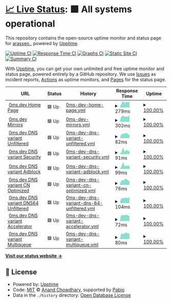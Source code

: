 # [📈 Live Status](https://upptime.0ms.dev): <!--live status--> **🟩 All systems operational**

This repository contains the open-source uptime monitor and status page for [arasseo.](https://upptime.0ms.dev), powered by [Upptime](https://github.com/upptime/upptime).

[![Uptime CI](https://github.com/galpt/upptime/workflows/Uptime%20CI/badge.svg)](https://github.com/galpt/upptime/actions?query=workflow%3A%22Uptime+CI%22)
[![Response Time CI](https://github.com/galpt/upptime/workflows/Response%20Time%20CI/badge.svg)](https://github.com/galpt/upptime/actions?query=workflow%3A%22Response+Time+CI%22)
[![Graphs CI](https://github.com/galpt/upptime/workflows/Graphs%20CI/badge.svg)](https://github.com/galpt/upptime/actions?query=workflow%3A%22Graphs+CI%22)
[![Static Site CI](https://github.com/galpt/upptime/workflows/Static%20Site%20CI/badge.svg)](https://github.com/galpt/upptime/actions?query=workflow%3A%22Static+Site+CI%22)
[![Summary CI](https://github.com/galpt/upptime/workflows/Summary%20CI/badge.svg)](https://github.com/galpt/upptime/actions?query=workflow%3A%22Summary+CI%22)

With [Upptime](https://upptime.js.org), you can get your own unlimited and free uptime monitor and status page, powered entirely by a GitHub repository. We use [Issues](https://github.com/galpt/upptime/issues) as incident reports, [Actions](https://github.com/galpt/upptime/actions) as uptime monitors, and [Pages](https://upptime.0ms.dev) for the status page.

<!--start: status pages-->
<!-- This summary is generated by Upptime (https://github.com/upptime/upptime) -->
<!-- Do not edit this manually, your changes will be overwritten -->
<!-- prettier-ignore -->
| URL | Status | History | Response Time | Uptime |
| --- | ------ | ------- | ------------- | ------ |
| <img alt="" src="https://icons.duckduckgo.com/ip3/0ms.dev.ico" height="13"> [0ms.dev Home Page](https://0ms.dev) | 🟩 Up | [0ms-dev-home-page.yml](https://github.com/galpt/upptime/commits/HEAD/history/0ms-dev-home-page.yml) | <details><summary><img alt="Response time graph" src="./graphs/0ms-dev-home-page/response-time-week.png" height="20"> 279ms</summary><br><a href="https://status.0ms.dev/history/0ms-dev-home-page"><img alt="Response time 279" src="https://img.shields.io/endpoint?url=https%3A%2F%2Fraw.githubusercontent.com%2Fgalpt%2Fupptime%2FHEAD%2Fapi%2F0ms-dev-home-page%2Fresponse-time.json"></a><br><a href="https://status.0ms.dev/history/0ms-dev-home-page"><img alt="24-hour response time 279" src="https://img.shields.io/endpoint?url=https%3A%2F%2Fraw.githubusercontent.com%2Fgalpt%2Fupptime%2FHEAD%2Fapi%2F0ms-dev-home-page%2Fresponse-time-day.json"></a><br><a href="https://status.0ms.dev/history/0ms-dev-home-page"><img alt="7-day response time 279" src="https://img.shields.io/endpoint?url=https%3A%2F%2Fraw.githubusercontent.com%2Fgalpt%2Fupptime%2FHEAD%2Fapi%2F0ms-dev-home-page%2Fresponse-time-week.json"></a><br><a href="https://status.0ms.dev/history/0ms-dev-home-page"><img alt="30-day response time 279" src="https://img.shields.io/endpoint?url=https%3A%2F%2Fraw.githubusercontent.com%2Fgalpt%2Fupptime%2FHEAD%2Fapi%2F0ms-dev-home-page%2Fresponse-time-month.json"></a><br><a href="https://status.0ms.dev/history/0ms-dev-home-page"><img alt="1-year response time 279" src="https://img.shields.io/endpoint?url=https%3A%2F%2Fraw.githubusercontent.com%2Fgalpt%2Fupptime%2FHEAD%2Fapi%2F0ms-dev-home-page%2Fresponse-time-year.json"></a></details> | <details><summary><a href="https://status.0ms.dev/history/0ms-dev-home-page">100.00%</a></summary><a href="https://status.0ms.dev/history/0ms-dev-home-page"><img alt="All-time uptime 100.00%" src="https://img.shields.io/endpoint?url=https%3A%2F%2Fraw.githubusercontent.com%2Fgalpt%2Fupptime%2FHEAD%2Fapi%2F0ms-dev-home-page%2Fuptime.json"></a><br><a href="https://status.0ms.dev/history/0ms-dev-home-page"><img alt="24-hour uptime 100.00%" src="https://img.shields.io/endpoint?url=https%3A%2F%2Fraw.githubusercontent.com%2Fgalpt%2Fupptime%2FHEAD%2Fapi%2F0ms-dev-home-page%2Fuptime-day.json"></a><br><a href="https://status.0ms.dev/history/0ms-dev-home-page"><img alt="7-day uptime 100.00%" src="https://img.shields.io/endpoint?url=https%3A%2F%2Fraw.githubusercontent.com%2Fgalpt%2Fupptime%2FHEAD%2Fapi%2F0ms-dev-home-page%2Fuptime-week.json"></a><br><a href="https://status.0ms.dev/history/0ms-dev-home-page"><img alt="30-day uptime 100.00%" src="https://img.shields.io/endpoint?url=https%3A%2F%2Fraw.githubusercontent.com%2Fgalpt%2Fupptime%2FHEAD%2Fapi%2F0ms-dev-home-page%2Fuptime-month.json"></a><br><a href="https://status.0ms.dev/history/0ms-dev-home-page"><img alt="1-year uptime 100.00%" src="https://img.shields.io/endpoint?url=https%3A%2F%2Fraw.githubusercontent.com%2Fgalpt%2Fupptime%2FHEAD%2Fapi%2F0ms-dev-home-page%2Fuptime-year.json"></a></details>
| <img alt="" src="https://icons.duckduckgo.com/ip3/0ms.dev.ico" height="13"> [0ms.dev Mirrors](https://0ms.dev/mirrors/) | 🟩 Up | [0ms-dev-mirrors.yml](https://github.com/galpt/upptime/commits/HEAD/history/0ms-dev-mirrors.yml) | <details><summary><img alt="Response time graph" src="./graphs/0ms-dev-mirrors/response-time-week.png" height="20"> 302ms</summary><br><a href="https://status.0ms.dev/history/0ms-dev-mirrors"><img alt="Response time 302" src="https://img.shields.io/endpoint?url=https%3A%2F%2Fraw.githubusercontent.com%2Fgalpt%2Fupptime%2FHEAD%2Fapi%2F0ms-dev-mirrors%2Fresponse-time.json"></a><br><a href="https://status.0ms.dev/history/0ms-dev-mirrors"><img alt="24-hour response time 302" src="https://img.shields.io/endpoint?url=https%3A%2F%2Fraw.githubusercontent.com%2Fgalpt%2Fupptime%2FHEAD%2Fapi%2F0ms-dev-mirrors%2Fresponse-time-day.json"></a><br><a href="https://status.0ms.dev/history/0ms-dev-mirrors"><img alt="7-day response time 302" src="https://img.shields.io/endpoint?url=https%3A%2F%2Fraw.githubusercontent.com%2Fgalpt%2Fupptime%2FHEAD%2Fapi%2F0ms-dev-mirrors%2Fresponse-time-week.json"></a><br><a href="https://status.0ms.dev/history/0ms-dev-mirrors"><img alt="30-day response time 302" src="https://img.shields.io/endpoint?url=https%3A%2F%2Fraw.githubusercontent.com%2Fgalpt%2Fupptime%2FHEAD%2Fapi%2F0ms-dev-mirrors%2Fresponse-time-month.json"></a><br><a href="https://status.0ms.dev/history/0ms-dev-mirrors"><img alt="1-year response time 302" src="https://img.shields.io/endpoint?url=https%3A%2F%2Fraw.githubusercontent.com%2Fgalpt%2Fupptime%2FHEAD%2Fapi%2F0ms-dev-mirrors%2Fresponse-time-year.json"></a></details> | <details><summary><a href="https://status.0ms.dev/history/0ms-dev-mirrors">100.00%</a></summary><a href="https://status.0ms.dev/history/0ms-dev-mirrors"><img alt="All-time uptime 100.00%" src="https://img.shields.io/endpoint?url=https%3A%2F%2Fraw.githubusercontent.com%2Fgalpt%2Fupptime%2FHEAD%2Fapi%2F0ms-dev-mirrors%2Fuptime.json"></a><br><a href="https://status.0ms.dev/history/0ms-dev-mirrors"><img alt="24-hour uptime 100.00%" src="https://img.shields.io/endpoint?url=https%3A%2F%2Fraw.githubusercontent.com%2Fgalpt%2Fupptime%2FHEAD%2Fapi%2F0ms-dev-mirrors%2Fuptime-day.json"></a><br><a href="https://status.0ms.dev/history/0ms-dev-mirrors"><img alt="7-day uptime 100.00%" src="https://img.shields.io/endpoint?url=https%3A%2F%2Fraw.githubusercontent.com%2Fgalpt%2Fupptime%2FHEAD%2Fapi%2F0ms-dev-mirrors%2Fuptime-week.json"></a><br><a href="https://status.0ms.dev/history/0ms-dev-mirrors"><img alt="30-day uptime 100.00%" src="https://img.shields.io/endpoint?url=https%3A%2F%2Fraw.githubusercontent.com%2Fgalpt%2Fupptime%2FHEAD%2Fapi%2F0ms-dev-mirrors%2Fuptime-month.json"></a><br><a href="https://status.0ms.dev/history/0ms-dev-mirrors"><img alt="1-year uptime 100.00%" src="https://img.shields.io/endpoint?url=https%3A%2F%2Fraw.githubusercontent.com%2Fgalpt%2Fupptime%2FHEAD%2Fapi%2F0ms-dev-mirrors%2Fuptime-year.json"></a></details>
| <img alt="" src="https://icons.duckduckgo.com/ip3/0ms.dev.ico" height="13"> [0ms.dev DNS variant Unfiltered](https://0ms.dev/dns-query) | 🟩 Up | [0ms-dev-dns-variant-unfiltered.yml](https://github.com/galpt/upptime/commits/HEAD/history/0ms-dev-dns-variant-unfiltered.yml) | <details><summary><img alt="Response time graph" src="./graphs/0ms-dev-dns-variant-unfiltered/response-time-week.png" height="20"> 82ms</summary><br><a href="https://status.0ms.dev/history/0ms-dev-dns-variant-unfiltered"><img alt="Response time 82" src="https://img.shields.io/endpoint?url=https%3A%2F%2Fraw.githubusercontent.com%2Fgalpt%2Fupptime%2FHEAD%2Fapi%2F0ms-dev-dns-variant-unfiltered%2Fresponse-time.json"></a><br><a href="https://status.0ms.dev/history/0ms-dev-dns-variant-unfiltered"><img alt="24-hour response time 82" src="https://img.shields.io/endpoint?url=https%3A%2F%2Fraw.githubusercontent.com%2Fgalpt%2Fupptime%2FHEAD%2Fapi%2F0ms-dev-dns-variant-unfiltered%2Fresponse-time-day.json"></a><br><a href="https://status.0ms.dev/history/0ms-dev-dns-variant-unfiltered"><img alt="7-day response time 82" src="https://img.shields.io/endpoint?url=https%3A%2F%2Fraw.githubusercontent.com%2Fgalpt%2Fupptime%2FHEAD%2Fapi%2F0ms-dev-dns-variant-unfiltered%2Fresponse-time-week.json"></a><br><a href="https://status.0ms.dev/history/0ms-dev-dns-variant-unfiltered"><img alt="30-day response time 82" src="https://img.shields.io/endpoint?url=https%3A%2F%2Fraw.githubusercontent.com%2Fgalpt%2Fupptime%2FHEAD%2Fapi%2F0ms-dev-dns-variant-unfiltered%2Fresponse-time-month.json"></a><br><a href="https://status.0ms.dev/history/0ms-dev-dns-variant-unfiltered"><img alt="1-year response time 82" src="https://img.shields.io/endpoint?url=https%3A%2F%2Fraw.githubusercontent.com%2Fgalpt%2Fupptime%2FHEAD%2Fapi%2F0ms-dev-dns-variant-unfiltered%2Fresponse-time-year.json"></a></details> | <details><summary><a href="https://status.0ms.dev/history/0ms-dev-dns-variant-unfiltered">100.00%</a></summary><a href="https://status.0ms.dev/history/0ms-dev-dns-variant-unfiltered"><img alt="All-time uptime 100.00%" src="https://img.shields.io/endpoint?url=https%3A%2F%2Fraw.githubusercontent.com%2Fgalpt%2Fupptime%2FHEAD%2Fapi%2F0ms-dev-dns-variant-unfiltered%2Fuptime.json"></a><br><a href="https://status.0ms.dev/history/0ms-dev-dns-variant-unfiltered"><img alt="24-hour uptime 100.00%" src="https://img.shields.io/endpoint?url=https%3A%2F%2Fraw.githubusercontent.com%2Fgalpt%2Fupptime%2FHEAD%2Fapi%2F0ms-dev-dns-variant-unfiltered%2Fuptime-day.json"></a><br><a href="https://status.0ms.dev/history/0ms-dev-dns-variant-unfiltered"><img alt="7-day uptime 100.00%" src="https://img.shields.io/endpoint?url=https%3A%2F%2Fraw.githubusercontent.com%2Fgalpt%2Fupptime%2FHEAD%2Fapi%2F0ms-dev-dns-variant-unfiltered%2Fuptime-week.json"></a><br><a href="https://status.0ms.dev/history/0ms-dev-dns-variant-unfiltered"><img alt="30-day uptime 100.00%" src="https://img.shields.io/endpoint?url=https%3A%2F%2Fraw.githubusercontent.com%2Fgalpt%2Fupptime%2FHEAD%2Fapi%2F0ms-dev-dns-variant-unfiltered%2Fuptime-month.json"></a><br><a href="https://status.0ms.dev/history/0ms-dev-dns-variant-unfiltered"><img alt="1-year uptime 100.00%" src="https://img.shields.io/endpoint?url=https%3A%2F%2Fraw.githubusercontent.com%2Fgalpt%2Fupptime%2FHEAD%2Fapi%2F0ms-dev-dns-variant-unfiltered%2Fuptime-year.json"></a></details>
| <img alt="" src="https://icons.duckduckgo.com/ip3/0ms.dev.ico" height="13"> [0ms.dev DNS variant Security](https://0ms.dev/dns-security) | 🟩 Up | [0ms-dev-dns-variant-security.yml](https://github.com/galpt/upptime/commits/HEAD/history/0ms-dev-dns-variant-security.yml) | <details><summary><img alt="Response time graph" src="./graphs/0ms-dev-dns-variant-security/response-time-week.png" height="20"> 91ms</summary><br><a href="https://status.0ms.dev/history/0ms-dev-dns-variant-security"><img alt="Response time 91" src="https://img.shields.io/endpoint?url=https%3A%2F%2Fraw.githubusercontent.com%2Fgalpt%2Fupptime%2FHEAD%2Fapi%2F0ms-dev-dns-variant-security%2Fresponse-time.json"></a><br><a href="https://status.0ms.dev/history/0ms-dev-dns-variant-security"><img alt="24-hour response time 91" src="https://img.shields.io/endpoint?url=https%3A%2F%2Fraw.githubusercontent.com%2Fgalpt%2Fupptime%2FHEAD%2Fapi%2F0ms-dev-dns-variant-security%2Fresponse-time-day.json"></a><br><a href="https://status.0ms.dev/history/0ms-dev-dns-variant-security"><img alt="7-day response time 91" src="https://img.shields.io/endpoint?url=https%3A%2F%2Fraw.githubusercontent.com%2Fgalpt%2Fupptime%2FHEAD%2Fapi%2F0ms-dev-dns-variant-security%2Fresponse-time-week.json"></a><br><a href="https://status.0ms.dev/history/0ms-dev-dns-variant-security"><img alt="30-day response time 91" src="https://img.shields.io/endpoint?url=https%3A%2F%2Fraw.githubusercontent.com%2Fgalpt%2Fupptime%2FHEAD%2Fapi%2F0ms-dev-dns-variant-security%2Fresponse-time-month.json"></a><br><a href="https://status.0ms.dev/history/0ms-dev-dns-variant-security"><img alt="1-year response time 91" src="https://img.shields.io/endpoint?url=https%3A%2F%2Fraw.githubusercontent.com%2Fgalpt%2Fupptime%2FHEAD%2Fapi%2F0ms-dev-dns-variant-security%2Fresponse-time-year.json"></a></details> | <details><summary><a href="https://status.0ms.dev/history/0ms-dev-dns-variant-security">100.00%</a></summary><a href="https://status.0ms.dev/history/0ms-dev-dns-variant-security"><img alt="All-time uptime 100.00%" src="https://img.shields.io/endpoint?url=https%3A%2F%2Fraw.githubusercontent.com%2Fgalpt%2Fupptime%2FHEAD%2Fapi%2F0ms-dev-dns-variant-security%2Fuptime.json"></a><br><a href="https://status.0ms.dev/history/0ms-dev-dns-variant-security"><img alt="24-hour uptime 100.00%" src="https://img.shields.io/endpoint?url=https%3A%2F%2Fraw.githubusercontent.com%2Fgalpt%2Fupptime%2FHEAD%2Fapi%2F0ms-dev-dns-variant-security%2Fuptime-day.json"></a><br><a href="https://status.0ms.dev/history/0ms-dev-dns-variant-security"><img alt="7-day uptime 100.00%" src="https://img.shields.io/endpoint?url=https%3A%2F%2Fraw.githubusercontent.com%2Fgalpt%2Fupptime%2FHEAD%2Fapi%2F0ms-dev-dns-variant-security%2Fuptime-week.json"></a><br><a href="https://status.0ms.dev/history/0ms-dev-dns-variant-security"><img alt="30-day uptime 100.00%" src="https://img.shields.io/endpoint?url=https%3A%2F%2Fraw.githubusercontent.com%2Fgalpt%2Fupptime%2FHEAD%2Fapi%2F0ms-dev-dns-variant-security%2Fuptime-month.json"></a><br><a href="https://status.0ms.dev/history/0ms-dev-dns-variant-security"><img alt="1-year uptime 100.00%" src="https://img.shields.io/endpoint?url=https%3A%2F%2Fraw.githubusercontent.com%2Fgalpt%2Fupptime%2FHEAD%2Fapi%2F0ms-dev-dns-variant-security%2Fuptime-year.json"></a></details>
| <img alt="" src="https://icons.duckduckgo.com/ip3/0ms.dev.ico" height="13"> [0ms.dev DNS variant Adblock](https://0ms.dev/dns-adblock) | 🟩 Up | [0ms-dev-dns-variant-adblock.yml](https://github.com/galpt/upptime/commits/HEAD/history/0ms-dev-dns-variant-adblock.yml) | <details><summary><img alt="Response time graph" src="./graphs/0ms-dev-dns-variant-adblock/response-time-week.png" height="20"> 99ms</summary><br><a href="https://status.0ms.dev/history/0ms-dev-dns-variant-adblock"><img alt="Response time 99" src="https://img.shields.io/endpoint?url=https%3A%2F%2Fraw.githubusercontent.com%2Fgalpt%2Fupptime%2FHEAD%2Fapi%2F0ms-dev-dns-variant-adblock%2Fresponse-time.json"></a><br><a href="https://status.0ms.dev/history/0ms-dev-dns-variant-adblock"><img alt="24-hour response time 99" src="https://img.shields.io/endpoint?url=https%3A%2F%2Fraw.githubusercontent.com%2Fgalpt%2Fupptime%2FHEAD%2Fapi%2F0ms-dev-dns-variant-adblock%2Fresponse-time-day.json"></a><br><a href="https://status.0ms.dev/history/0ms-dev-dns-variant-adblock"><img alt="7-day response time 99" src="https://img.shields.io/endpoint?url=https%3A%2F%2Fraw.githubusercontent.com%2Fgalpt%2Fupptime%2FHEAD%2Fapi%2F0ms-dev-dns-variant-adblock%2Fresponse-time-week.json"></a><br><a href="https://status.0ms.dev/history/0ms-dev-dns-variant-adblock"><img alt="30-day response time 99" src="https://img.shields.io/endpoint?url=https%3A%2F%2Fraw.githubusercontent.com%2Fgalpt%2Fupptime%2FHEAD%2Fapi%2F0ms-dev-dns-variant-adblock%2Fresponse-time-month.json"></a><br><a href="https://status.0ms.dev/history/0ms-dev-dns-variant-adblock"><img alt="1-year response time 99" src="https://img.shields.io/endpoint?url=https%3A%2F%2Fraw.githubusercontent.com%2Fgalpt%2Fupptime%2FHEAD%2Fapi%2F0ms-dev-dns-variant-adblock%2Fresponse-time-year.json"></a></details> | <details><summary><a href="https://status.0ms.dev/history/0ms-dev-dns-variant-adblock">100.00%</a></summary><a href="https://status.0ms.dev/history/0ms-dev-dns-variant-adblock"><img alt="All-time uptime 100.00%" src="https://img.shields.io/endpoint?url=https%3A%2F%2Fraw.githubusercontent.com%2Fgalpt%2Fupptime%2FHEAD%2Fapi%2F0ms-dev-dns-variant-adblock%2Fuptime.json"></a><br><a href="https://status.0ms.dev/history/0ms-dev-dns-variant-adblock"><img alt="24-hour uptime 100.00%" src="https://img.shields.io/endpoint?url=https%3A%2F%2Fraw.githubusercontent.com%2Fgalpt%2Fupptime%2FHEAD%2Fapi%2F0ms-dev-dns-variant-adblock%2Fuptime-day.json"></a><br><a href="https://status.0ms.dev/history/0ms-dev-dns-variant-adblock"><img alt="7-day uptime 100.00%" src="https://img.shields.io/endpoint?url=https%3A%2F%2Fraw.githubusercontent.com%2Fgalpt%2Fupptime%2FHEAD%2Fapi%2F0ms-dev-dns-variant-adblock%2Fuptime-week.json"></a><br><a href="https://status.0ms.dev/history/0ms-dev-dns-variant-adblock"><img alt="30-day uptime 100.00%" src="https://img.shields.io/endpoint?url=https%3A%2F%2Fraw.githubusercontent.com%2Fgalpt%2Fupptime%2FHEAD%2Fapi%2F0ms-dev-dns-variant-adblock%2Fuptime-month.json"></a><br><a href="https://status.0ms.dev/history/0ms-dev-dns-variant-adblock"><img alt="1-year uptime 100.00%" src="https://img.shields.io/endpoint?url=https%3A%2F%2Fraw.githubusercontent.com%2Fgalpt%2Fupptime%2FHEAD%2Fapi%2F0ms-dev-dns-variant-adblock%2Fuptime-year.json"></a></details>
| <img alt="" src="https://icons.duckduckgo.com/ip3/0ms.dev.ico" height="13"> [0ms.dev DNS variant CN Optimized](https://0ms.dev/dns-cn) | 🟩 Up | [0ms-dev-dns-variant-cn-optimized.yml](https://github.com/galpt/upptime/commits/HEAD/history/0ms-dev-dns-variant-cn-optimized.yml) | <details><summary><img alt="Response time graph" src="./graphs/0ms-dev-dns-variant-cn-optimized/response-time-week.png" height="20"> 76ms</summary><br><a href="https://status.0ms.dev/history/0ms-dev-dns-variant-cn-optimized"><img alt="Response time 76" src="https://img.shields.io/endpoint?url=https%3A%2F%2Fraw.githubusercontent.com%2Fgalpt%2Fupptime%2FHEAD%2Fapi%2F0ms-dev-dns-variant-cn-optimized%2Fresponse-time.json"></a><br><a href="https://status.0ms.dev/history/0ms-dev-dns-variant-cn-optimized"><img alt="24-hour response time 76" src="https://img.shields.io/endpoint?url=https%3A%2F%2Fraw.githubusercontent.com%2Fgalpt%2Fupptime%2FHEAD%2Fapi%2F0ms-dev-dns-variant-cn-optimized%2Fresponse-time-day.json"></a><br><a href="https://status.0ms.dev/history/0ms-dev-dns-variant-cn-optimized"><img alt="7-day response time 76" src="https://img.shields.io/endpoint?url=https%3A%2F%2Fraw.githubusercontent.com%2Fgalpt%2Fupptime%2FHEAD%2Fapi%2F0ms-dev-dns-variant-cn-optimized%2Fresponse-time-week.json"></a><br><a href="https://status.0ms.dev/history/0ms-dev-dns-variant-cn-optimized"><img alt="30-day response time 76" src="https://img.shields.io/endpoint?url=https%3A%2F%2Fraw.githubusercontent.com%2Fgalpt%2Fupptime%2FHEAD%2Fapi%2F0ms-dev-dns-variant-cn-optimized%2Fresponse-time-month.json"></a><br><a href="https://status.0ms.dev/history/0ms-dev-dns-variant-cn-optimized"><img alt="1-year response time 76" src="https://img.shields.io/endpoint?url=https%3A%2F%2Fraw.githubusercontent.com%2Fgalpt%2Fupptime%2FHEAD%2Fapi%2F0ms-dev-dns-variant-cn-optimized%2Fresponse-time-year.json"></a></details> | <details><summary><a href="https://status.0ms.dev/history/0ms-dev-dns-variant-cn-optimized">100.00%</a></summary><a href="https://status.0ms.dev/history/0ms-dev-dns-variant-cn-optimized"><img alt="All-time uptime 100.00%" src="https://img.shields.io/endpoint?url=https%3A%2F%2Fraw.githubusercontent.com%2Fgalpt%2Fupptime%2FHEAD%2Fapi%2F0ms-dev-dns-variant-cn-optimized%2Fuptime.json"></a><br><a href="https://status.0ms.dev/history/0ms-dev-dns-variant-cn-optimized"><img alt="24-hour uptime 100.00%" src="https://img.shields.io/endpoint?url=https%3A%2F%2Fraw.githubusercontent.com%2Fgalpt%2Fupptime%2FHEAD%2Fapi%2F0ms-dev-dns-variant-cn-optimized%2Fuptime-day.json"></a><br><a href="https://status.0ms.dev/history/0ms-dev-dns-variant-cn-optimized"><img alt="7-day uptime 100.00%" src="https://img.shields.io/endpoint?url=https%3A%2F%2Fraw.githubusercontent.com%2Fgalpt%2Fupptime%2FHEAD%2Fapi%2F0ms-dev-dns-variant-cn-optimized%2Fuptime-week.json"></a><br><a href="https://status.0ms.dev/history/0ms-dev-dns-variant-cn-optimized"><img alt="30-day uptime 100.00%" src="https://img.shields.io/endpoint?url=https%3A%2F%2Fraw.githubusercontent.com%2Fgalpt%2Fupptime%2FHEAD%2Fapi%2F0ms-dev-dns-variant-cn-optimized%2Fuptime-month.json"></a><br><a href="https://status.0ms.dev/history/0ms-dev-dns-variant-cn-optimized"><img alt="1-year uptime 100.00%" src="https://img.shields.io/endpoint?url=https%3A%2F%2Fraw.githubusercontent.com%2Fgalpt%2Fupptime%2FHEAD%2Fapi%2F0ms-dev-dns-variant-cn-optimized%2Fuptime-year.json"></a></details>
| <img alt="" src="https://icons.duckduckgo.com/ip3/0ms.dev.ico" height="13"> [0ms.dev DNS variant DNS64 Unfiltered](https://0ms.dev/dns64) | 🟩 Up | [0ms-dev-dns-variant-dns-64-unfiltered.yml](https://github.com/galpt/upptime/commits/HEAD/history/0ms-dev-dns-variant-dns-64-unfiltered.yml) | <details><summary><img alt="Response time graph" src="./graphs/0ms-dev-dns-variant-dns-64-unfiltered/response-time-week.png" height="20"> 104ms</summary><br><a href="https://status.0ms.dev/history/0ms-dev-dns-variant-dns-64-unfiltered"><img alt="Response time 104" src="https://img.shields.io/endpoint?url=https%3A%2F%2Fraw.githubusercontent.com%2Fgalpt%2Fupptime%2FHEAD%2Fapi%2F0ms-dev-dns-variant-dns-64-unfiltered%2Fresponse-time.json"></a><br><a href="https://status.0ms.dev/history/0ms-dev-dns-variant-dns-64-unfiltered"><img alt="24-hour response time 104" src="https://img.shields.io/endpoint?url=https%3A%2F%2Fraw.githubusercontent.com%2Fgalpt%2Fupptime%2FHEAD%2Fapi%2F0ms-dev-dns-variant-dns-64-unfiltered%2Fresponse-time-day.json"></a><br><a href="https://status.0ms.dev/history/0ms-dev-dns-variant-dns-64-unfiltered"><img alt="7-day response time 104" src="https://img.shields.io/endpoint?url=https%3A%2F%2Fraw.githubusercontent.com%2Fgalpt%2Fupptime%2FHEAD%2Fapi%2F0ms-dev-dns-variant-dns-64-unfiltered%2Fresponse-time-week.json"></a><br><a href="https://status.0ms.dev/history/0ms-dev-dns-variant-dns-64-unfiltered"><img alt="30-day response time 104" src="https://img.shields.io/endpoint?url=https%3A%2F%2Fraw.githubusercontent.com%2Fgalpt%2Fupptime%2FHEAD%2Fapi%2F0ms-dev-dns-variant-dns-64-unfiltered%2Fresponse-time-month.json"></a><br><a href="https://status.0ms.dev/history/0ms-dev-dns-variant-dns-64-unfiltered"><img alt="1-year response time 104" src="https://img.shields.io/endpoint?url=https%3A%2F%2Fraw.githubusercontent.com%2Fgalpt%2Fupptime%2FHEAD%2Fapi%2F0ms-dev-dns-variant-dns-64-unfiltered%2Fresponse-time-year.json"></a></details> | <details><summary><a href="https://status.0ms.dev/history/0ms-dev-dns-variant-dns-64-unfiltered">100.00%</a></summary><a href="https://status.0ms.dev/history/0ms-dev-dns-variant-dns-64-unfiltered"><img alt="All-time uptime 100.00%" src="https://img.shields.io/endpoint?url=https%3A%2F%2Fraw.githubusercontent.com%2Fgalpt%2Fupptime%2FHEAD%2Fapi%2F0ms-dev-dns-variant-dns-64-unfiltered%2Fuptime.json"></a><br><a href="https://status.0ms.dev/history/0ms-dev-dns-variant-dns-64-unfiltered"><img alt="24-hour uptime 100.00%" src="https://img.shields.io/endpoint?url=https%3A%2F%2Fraw.githubusercontent.com%2Fgalpt%2Fupptime%2FHEAD%2Fapi%2F0ms-dev-dns-variant-dns-64-unfiltered%2Fuptime-day.json"></a><br><a href="https://status.0ms.dev/history/0ms-dev-dns-variant-dns-64-unfiltered"><img alt="7-day uptime 100.00%" src="https://img.shields.io/endpoint?url=https%3A%2F%2Fraw.githubusercontent.com%2Fgalpt%2Fupptime%2FHEAD%2Fapi%2F0ms-dev-dns-variant-dns-64-unfiltered%2Fuptime-week.json"></a><br><a href="https://status.0ms.dev/history/0ms-dev-dns-variant-dns-64-unfiltered"><img alt="30-day uptime 100.00%" src="https://img.shields.io/endpoint?url=https%3A%2F%2Fraw.githubusercontent.com%2Fgalpt%2Fupptime%2FHEAD%2Fapi%2F0ms-dev-dns-variant-dns-64-unfiltered%2Fuptime-month.json"></a><br><a href="https://status.0ms.dev/history/0ms-dev-dns-variant-dns-64-unfiltered"><img alt="1-year uptime 100.00%" src="https://img.shields.io/endpoint?url=https%3A%2F%2Fraw.githubusercontent.com%2Fgalpt%2Fupptime%2FHEAD%2Fapi%2F0ms-dev-dns-variant-dns-64-unfiltered%2Fuptime-year.json"></a></details>
| <img alt="" src="https://icons.duckduckgo.com/ip3/0ms.dev.ico" height="13"> [0ms.dev DNS variant Accelerator](https://0ms.dev/dns/dns.google/dns-query) | 🟩 Up | [0ms-dev-dns-variant-accelerator.yml](https://github.com/galpt/upptime/commits/HEAD/history/0ms-dev-dns-variant-accelerator.yml) | <details><summary><img alt="Response time graph" src="./graphs/0ms-dev-dns-variant-accelerator/response-time-week.png" height="20"> 72ms</summary><br><a href="https://status.0ms.dev/history/0ms-dev-dns-variant-accelerator"><img alt="Response time 72" src="https://img.shields.io/endpoint?url=https%3A%2F%2Fraw.githubusercontent.com%2Fgalpt%2Fupptime%2FHEAD%2Fapi%2F0ms-dev-dns-variant-accelerator%2Fresponse-time.json"></a><br><a href="https://status.0ms.dev/history/0ms-dev-dns-variant-accelerator"><img alt="24-hour response time 72" src="https://img.shields.io/endpoint?url=https%3A%2F%2Fraw.githubusercontent.com%2Fgalpt%2Fupptime%2FHEAD%2Fapi%2F0ms-dev-dns-variant-accelerator%2Fresponse-time-day.json"></a><br><a href="https://status.0ms.dev/history/0ms-dev-dns-variant-accelerator"><img alt="7-day response time 72" src="https://img.shields.io/endpoint?url=https%3A%2F%2Fraw.githubusercontent.com%2Fgalpt%2Fupptime%2FHEAD%2Fapi%2F0ms-dev-dns-variant-accelerator%2Fresponse-time-week.json"></a><br><a href="https://status.0ms.dev/history/0ms-dev-dns-variant-accelerator"><img alt="30-day response time 72" src="https://img.shields.io/endpoint?url=https%3A%2F%2Fraw.githubusercontent.com%2Fgalpt%2Fupptime%2FHEAD%2Fapi%2F0ms-dev-dns-variant-accelerator%2Fresponse-time-month.json"></a><br><a href="https://status.0ms.dev/history/0ms-dev-dns-variant-accelerator"><img alt="1-year response time 72" src="https://img.shields.io/endpoint?url=https%3A%2F%2Fraw.githubusercontent.com%2Fgalpt%2Fupptime%2FHEAD%2Fapi%2F0ms-dev-dns-variant-accelerator%2Fresponse-time-year.json"></a></details> | <details><summary><a href="https://status.0ms.dev/history/0ms-dev-dns-variant-accelerator">100.00%</a></summary><a href="https://status.0ms.dev/history/0ms-dev-dns-variant-accelerator"><img alt="All-time uptime 100.00%" src="https://img.shields.io/endpoint?url=https%3A%2F%2Fraw.githubusercontent.com%2Fgalpt%2Fupptime%2FHEAD%2Fapi%2F0ms-dev-dns-variant-accelerator%2Fuptime.json"></a><br><a href="https://status.0ms.dev/history/0ms-dev-dns-variant-accelerator"><img alt="24-hour uptime 100.00%" src="https://img.shields.io/endpoint?url=https%3A%2F%2Fraw.githubusercontent.com%2Fgalpt%2Fupptime%2FHEAD%2Fapi%2F0ms-dev-dns-variant-accelerator%2Fuptime-day.json"></a><br><a href="https://status.0ms.dev/history/0ms-dev-dns-variant-accelerator"><img alt="7-day uptime 100.00%" src="https://img.shields.io/endpoint?url=https%3A%2F%2Fraw.githubusercontent.com%2Fgalpt%2Fupptime%2FHEAD%2Fapi%2F0ms-dev-dns-variant-accelerator%2Fuptime-week.json"></a><br><a href="https://status.0ms.dev/history/0ms-dev-dns-variant-accelerator"><img alt="30-day uptime 100.00%" src="https://img.shields.io/endpoint?url=https%3A%2F%2Fraw.githubusercontent.com%2Fgalpt%2Fupptime%2FHEAD%2Fapi%2F0ms-dev-dns-variant-accelerator%2Fuptime-month.json"></a><br><a href="https://status.0ms.dev/history/0ms-dev-dns-variant-accelerator"><img alt="1-year uptime 100.00%" src="https://img.shields.io/endpoint?url=https%3A%2F%2Fraw.githubusercontent.com%2Fgalpt%2Fupptime%2FHEAD%2Fapi%2F0ms-dev-dns-variant-accelerator%2Fuptime-year.json"></a></details>
| <img alt="" src="https://icons.duckduckgo.com/ip3/0ms.dev.ico" height="13"> [0ms.dev DNS variant Multiqueue](https://0ms.dev/mq/dns.google/dns-query/mq/freedns.controld.com/p0) | 🟩 Up | [0ms-dev-dns-variant-multiqueue.yml](https://github.com/galpt/upptime/commits/HEAD/history/0ms-dev-dns-variant-multiqueue.yml) | <details><summary><img alt="Response time graph" src="./graphs/0ms-dev-dns-variant-multiqueue/response-time-week.png" height="20"> 80ms</summary><br><a href="https://status.0ms.dev/history/0ms-dev-dns-variant-multiqueue"><img alt="Response time 80" src="https://img.shields.io/endpoint?url=https%3A%2F%2Fraw.githubusercontent.com%2Fgalpt%2Fupptime%2FHEAD%2Fapi%2F0ms-dev-dns-variant-multiqueue%2Fresponse-time.json"></a><br><a href="https://status.0ms.dev/history/0ms-dev-dns-variant-multiqueue"><img alt="24-hour response time 80" src="https://img.shields.io/endpoint?url=https%3A%2F%2Fraw.githubusercontent.com%2Fgalpt%2Fupptime%2FHEAD%2Fapi%2F0ms-dev-dns-variant-multiqueue%2Fresponse-time-day.json"></a><br><a href="https://status.0ms.dev/history/0ms-dev-dns-variant-multiqueue"><img alt="7-day response time 80" src="https://img.shields.io/endpoint?url=https%3A%2F%2Fraw.githubusercontent.com%2Fgalpt%2Fupptime%2FHEAD%2Fapi%2F0ms-dev-dns-variant-multiqueue%2Fresponse-time-week.json"></a><br><a href="https://status.0ms.dev/history/0ms-dev-dns-variant-multiqueue"><img alt="30-day response time 80" src="https://img.shields.io/endpoint?url=https%3A%2F%2Fraw.githubusercontent.com%2Fgalpt%2Fupptime%2FHEAD%2Fapi%2F0ms-dev-dns-variant-multiqueue%2Fresponse-time-month.json"></a><br><a href="https://status.0ms.dev/history/0ms-dev-dns-variant-multiqueue"><img alt="1-year response time 80" src="https://img.shields.io/endpoint?url=https%3A%2F%2Fraw.githubusercontent.com%2Fgalpt%2Fupptime%2FHEAD%2Fapi%2F0ms-dev-dns-variant-multiqueue%2Fresponse-time-year.json"></a></details> | <details><summary><a href="https://status.0ms.dev/history/0ms-dev-dns-variant-multiqueue">100.00%</a></summary><a href="https://status.0ms.dev/history/0ms-dev-dns-variant-multiqueue"><img alt="All-time uptime 100.00%" src="https://img.shields.io/endpoint?url=https%3A%2F%2Fraw.githubusercontent.com%2Fgalpt%2Fupptime%2FHEAD%2Fapi%2F0ms-dev-dns-variant-multiqueue%2Fuptime.json"></a><br><a href="https://status.0ms.dev/history/0ms-dev-dns-variant-multiqueue"><img alt="24-hour uptime 100.00%" src="https://img.shields.io/endpoint?url=https%3A%2F%2Fraw.githubusercontent.com%2Fgalpt%2Fupptime%2FHEAD%2Fapi%2F0ms-dev-dns-variant-multiqueue%2Fuptime-day.json"></a><br><a href="https://status.0ms.dev/history/0ms-dev-dns-variant-multiqueue"><img alt="7-day uptime 100.00%" src="https://img.shields.io/endpoint?url=https%3A%2F%2Fraw.githubusercontent.com%2Fgalpt%2Fupptime%2FHEAD%2Fapi%2F0ms-dev-dns-variant-multiqueue%2Fuptime-week.json"></a><br><a href="https://status.0ms.dev/history/0ms-dev-dns-variant-multiqueue"><img alt="30-day uptime 100.00%" src="https://img.shields.io/endpoint?url=https%3A%2F%2Fraw.githubusercontent.com%2Fgalpt%2Fupptime%2FHEAD%2Fapi%2F0ms-dev-dns-variant-multiqueue%2Fuptime-month.json"></a><br><a href="https://status.0ms.dev/history/0ms-dev-dns-variant-multiqueue"><img alt="1-year uptime 100.00%" src="https://img.shields.io/endpoint?url=https%3A%2F%2Fraw.githubusercontent.com%2Fgalpt%2Fupptime%2FHEAD%2Fapi%2F0ms-dev-dns-variant-multiqueue%2Fuptime-year.json"></a></details>

<!--end: status pages-->

[**Visit our status website →**](https://upptime.0ms.dev)

## 📄 License

- Powered by: [Upptime](https://github.com/upptime/upptime)
- Code: [MIT](./LICENSE) © [Anand Chowdhary](https://anandchowdhary.com), supported by [Pabio](https://pabio.com)
- Data in the `./history` directory: [Open Database License](https://opendatacommons.org/licenses/odbl/1-0/)
